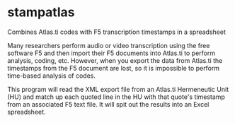 stampatlas
==========

Combines Atlas.ti codes with F5 transcription timestamps in a spreadsheet

Many researchers perform audio or video transcription using the free software F5 and then import their F5 documents into Atlas.ti to perform analysis, coding, etc.  However, when you export the data from Atlas.ti the timestamps from the F5 document are lost, so it is impossible to perform time-based analysis of codes.

This program will read the XML export file from an Atlas.ti Hermeneutic Unit (HU) and match up each quoted line in the HU with that quote's timestamp from an associated F5 text file.  It will spit out the results into an Excel spreadsheet.

